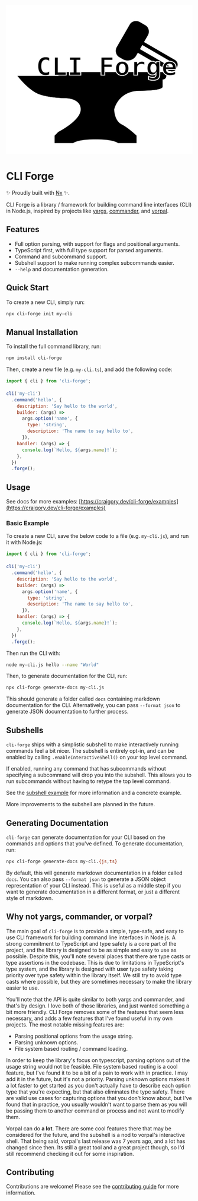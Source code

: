 <!-- BEGIN LOGO -->

![CLI Forge Logo](./docs-site/static/img/logo.svg)

<!-- END LOGO -->

# CLI Forge

✨ Proudly built with [Nx](https://nx.dev) ✨.

CLI Forge is a library / framework for building command line interfaces (CLI) in Node.js, inspired by projects like [yargs](https://yargs.js.org/), [commander](https://www.npmjs.com/package/commander), and [vorpal](https://vorpal.js.org/).

## Features

- Full option parsing, with support for flags and positional arguments.
- TypeScript first, with full type support for parsed arguments.
- Command and subcommand support.
- Subshell support to make running complex subcommands easier.
- `--help` and documentation generation.

## Quick Start

To create a new CLI, simply run:

```bash
npx cli-forge init my-cli
```

## Manual Installation

To install the full command library, run:

```bash
npm install cli-forge
```

Then, create a new file (e.g. `my-cli.ts`), and add the following code:

```js
import { cli } from 'cli-forge';

cli('my-cli')
  .command('hello', {
    description: 'Say hello to the world',
    builder: (args) =>
      args.option('name', {
        type: 'string',
        description: 'The name to say hello to',
      }),
    handler: (args) => {
      console.log(`Hello, ${args.name}!`);
    },
  })
  .forge();
```

## Usage

See docs for more examples: [https://craigory.dev/cli-forge/examples](https://craigory.dev/cli-forge/examples)

### Basic Example

To create a new CLI, save the below code to a file (e.g. `my-cli.js`), and run it with Node.js:

```js
import { cli } from 'cli-forge';

cli('my-cli')
  .command('hello', {
    description: 'Say hello to the world',
    builder: (args) =>
      args.option('name', {
        type: 'string',
        description: 'The name to say hello to',
      }),
    handler: (args) => {
      console.log(`Hello, ${args.name}!`);
    },
  })
  .forge();
```

Then run the CLI with:

```bash
node my-cli.js hello --name "World"
```

Then, to generate documentation for the CLI, run:

```bash
npx cli-forge generate-docs my-cli.js
```

This should generate a folder called `docs` containing markdown documentation for the CLI. Alternatively, you can pass `--format json` to generate JSON documentation to further process.

## Subshells

`cli-forge` ships with a simplistic subshell to make interactively running commands feel a bit nicer. The subshell is entirely opt-in, and can be enabled by calling `.enableInteractiveShell()` on your top level command.

If enabled, running any command that has subcommands without specifying a subcommand will drop you into the subshell. This allows you to run subcommands without having to retype the top level command.

See the [subshell example](https://craigory.dev/cli-forge/examples/interactive-subshell) for more information and a concrete example.

More improvements to the subshell are planned in the future.

## Generating Documentation

`cli-forge` can generate documentation for your CLI based on the commands and options that you've defined. To generate documentation, run:

```bash
npx cli-forge generate-docs my-cli.{js,ts}
```

By default, this will generate markdown documentation in a folder called `docs`. You can also pass `--format json` to generate a JSON object representation of your CLI instead. This is useful as a middle step if you want to generate documentation in a different format, or just a different style of markdown.

## Why not yargs, commander, or vorpal?

The main goal of `cli-forge` is to provide a simple, type-safe, and easy to use CLI framework for building command line interfaces in Node.js. A strong commitment to TypeScript and type safety is a core part of the project, and the library is designed to be as simple and easy to use as possible. Despite this, you'll note several places that there are type casts or type assertions in the codebase. This is due to limitations in TypeScript's type system, and the library is designed with **user** type safety taking priority over type safety within the library itself. We still try to avoid type casts where possible, but they are sometimes necessary to make the library easier to use.

You'll note that the API is quite similar to both yargs and commander, and that's by design. I love both of those libraries, and just wanted something a bit more friendly. CLI Forge removes some of the features that seem less necessary, and adds a few features that I've found useful in my own projects. The most notable missing features are:

- Parsing positional options from the usage string.
- Parsing unknown options.
- File system based routing / command loading.

In order to keep the library's focus on typescript, parsing options out of the usage string would not be feasible. File system based routing is a cool feature, but I've found it to be a bit of a pain to work with in practice. I may add it in the future, but it's not a priority. Parsing unknown options makes it a lot faster to get started as you don't actually have to describe each option type that you're expecting, but that also eliminates the type safety. There are valid use cases for capturing options that you don't know about, but I've found that in practice, you usually wouldn't want to parse them as you will be passing them to another command or process and not want to modify them.

Vorpal can do **a lot**. There are some cool features there that may be considered for the future, and the subshell is a nod to vorpal's interactive shell. That being said, vorpal's last release was 7 years ago, and a lot has changed since then. Its still a great tool and a great project though, so I'd still recommend checking it out for some inspiration.

## Contributing

Contributions are welcome! Please see the [contributing guide](CONTRIBUTING.md) for more information.
